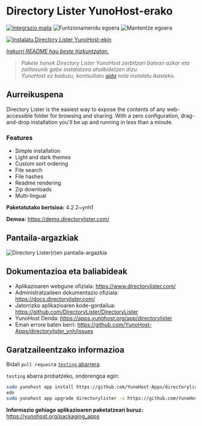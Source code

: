 <!--
Ohart ongi: README hau automatikoki sortu da <https://github.com/YunoHost/apps/tree/master/tools/readme_generator>ri esker
EZ editatu eskuz.
-->

# Directory Lister YunoHost-erako

[![Integrazio maila](https://dash.yunohost.org/integration/directorylister.svg)](https://ci-apps.yunohost.org/ci/apps/directorylister/) ![Funtzionamendu egoera](https://ci-apps.yunohost.org/ci/badges/directorylister.status.svg) ![Mantentze egoera](https://ci-apps.yunohost.org/ci/badges/directorylister.maintain.svg)

[![Instalatu Directory Lister YunoHost-ekin](https://install-app.yunohost.org/install-with-yunohost.svg)](https://install-app.yunohost.org/?app=directorylister)

*[Irakurri README hau beste hizkuntzatan.](./ALL_README.md)*

> *Pakete honek Directory Lister YunoHost zerbitzari batean azkar eta zailtasunik gabe instalatzea ahalbidetzen dizu.*  
> *YunoHost ez baduzu, kontsultatu [gida](https://yunohost.org/install) nola instalatu ikasteko.*

## Aurreikuspena

Directory Lister is the easiest way to expose the contents of any web-accessible folder for browsing and sharing. With a zero configuration, drag-and-drop installation you'll be up and running in less than a minute.

### Features

- Simple installation
- Light and dark themes
- Custom sort ordering
- File search
- File hashes
- Readme rendering
- Zip downloads
- Multi-lingual


**Paketatutako bertsioa:** 4.2.2~ynh1

**Demoa:** <https://demo.directorylister.com/>

## Pantaila-argazkiak

![Directory Lister(r)en pantaila-argazkia](./doc/screenshots/Screenshot.png)

## Dokumentazioa eta baliabideak

- Aplikazioaren webgune ofiziala: <https://www.directorylister.com/>
- Administratzaileen dokumentazio ofiziala: <https://docs.directorylister.com/>
- Jatorrizko aplikazioaren kode-gordailua: <https://github.com/DirectoryLister/DirectoryLister>
- YunoHost Denda: <https://apps.yunohost.org/app/directorylister>
- Eman errore baten berri: <https://github.com/YunoHost-Apps/directorylister_ynh/issues>

## Garatzaileentzako informazioa

Bidali `pull request`a [`testing` abarrera](https://github.com/YunoHost-Apps/directorylister_ynh/tree/testing).

`testing` abarra probatzeko, ondorengoa egin:

```bash
sudo yunohost app install https://github.com/YunoHost-Apps/directorylister_ynh/tree/testing --debug
edo
sudo yunohost app upgrade directorylister -u https://github.com/YunoHost-Apps/directorylister_ynh/tree/testing --debug
```

**Informazio gehiago aplikazioaren paketatzeari buruz:** <https://yunohost.org/packaging_apps>
